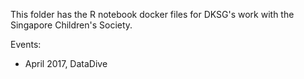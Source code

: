 This folder has the R notebook docker files for DKSG's work with the Singapore Children's Society.

Events:

* April 2017, DataDive
